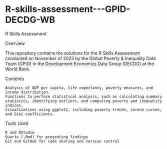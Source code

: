 # R-skills-assessment---GPID-DECDG-WB
R Skills Assessment

Overview

This repository contains the solutions for the R Skills Assessment conducted on November of 2023 by the Global Poverty & Inequality Data Team (GPID) in the Development Economics Data Group (DECDG) at the World Bank.

Contents

    Analysis of GDP per capita, life expectancy, poverty measures, and income distribution.
    Functions to perform statistical analysis, such as calculating summary statistics, identifying outliers, and computing poverty and inequality indices.
    Visualizations using ggplot2, including poverty trends, Lorenz curves, and Gini coefficients.

Tools Used

    R and RStudio
    Quarto (.Rmd) for presenting findings
    Git and GitHub for code sharing and version control
